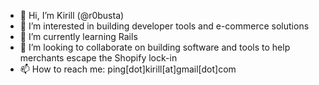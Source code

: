 - 👋 Hi, I’m Kirill (@r0busta)
- 👀 I’m interested in building developer tools and e-commerce solutions
- 🌱 I’m currently learning Rails
- 💞️ I’m looking to collaborate on building software and tools to help merchants escape the Shopify lock-in
- 📫 How to reach me: ping[dot]kirill[at]gmail[dot]com
